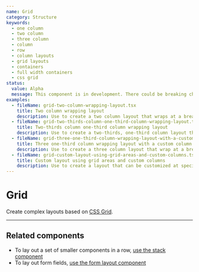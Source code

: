 ```yaml
---
name: Grid
category: Structure
keywords:
  - one column
  - two column
  - three column
  - column
  - row
  - column layouts
  - grid layouts
  - containers
  - full width containers
  - css grid
status:
  value: Alpha
  message: This component is in development. There could be breaking changes made to it in a non-major release of Polaris. Please use with caution.
examples:
  - fileName: grid-two-column-wrapping-layout.tsx
    title: Two column wrapping layout
    description: Use to create a two column layout that wraps at a breakpoint and aligns to a twelve column grid.
  - fileName: grid-two-thirds-column-one-third-column-wrapping-layout.tsx
    title: Two-thirds column one-third column wrapping layout
    description: Use to create a two-thirds, one-third column layout that wraps at a breakpoint and aligns to a twelve column grid.
  - fileName: grid-three-one-third-column-wrapping-layout-with-a-custom-column-count.tsx
    title: Three one-third column wrapping layout with a custom column count
    description: Use to create a three column layout that wrap at a breakpoint and aligns to a twelve column grid.
  - fileName: grid-custom-layout-using-grid-areas-and-custom-columns.tsx
    title: Custom layout using grid areas and custom columns
    description: Use to create a layout that can be customized at specific breakpoints.
---
```


# Grid

Create complex layouts based on [CSS Grid](https://developer.mozilla.org/en-US/docs/Web/CSS/grid).

---

## Related components

- To lay out a set of smaller components in a row, [use the stack component](https://polaris.shopify.com/components/stack)
- To lay out form fields, [use the form layout component](https://polaris.shopify.com/components/form-layout)
